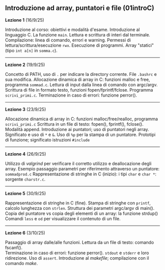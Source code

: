 ##  Introduzione ad array, puntatori e file (01introC)


**Lezione 1** (16/9/25)

Introduzione al corso: obiettivi e modalità d'esame. Introduzione al linguaggio C. La funzione `main`. Lettura e scrittura di interi dal terminale. Compilazione: linea di comando, errori e warning. Permessi di lettura/scrittura/esecuzione `rwx`. Esecuzione di programmi. Array "statici" (tipo `int a[n]` in `somma.c`). 

-----------------------

**Lezione 2** (19/9/25)


Concetto di PATH, uso di `.` per indicare la directory corrente. File `.bashrc` e sua modifica. 
Allocazione dinamica di array in C: funzioni malloc e free, programma `sommad.c`.
Lettura di input dalla linea di comando con argc/argv. 
Scrittura di file in formato testo, funzioni fopen/fprintf/fclose. Programma `scrivi_primi.c`.
Terminazione in caso di errori: funzione perror().

-------

**Lezione 3** (23/9/25)

Allocazione dinamica di array in C: funzioni malloc/free/realloc, programma `scrivi_primi.c`
Scrittura in un file di testo: fopen(), fprintf(), fclose(). Modalità append.
Introduzione ai puntatori; uso di puntatori negli array.
Significato e uso di `*` e `&`. Uso di `%p` per la stampa di un puntatore. 
Prototipi di funzione; significato istruzioni `#include`

-------

**Lezione 4** (26/9/25)

Utilizzo di *valgrind* per verificare il corretto utilizzo e deallocazione degli array.
Esempio passaggio parametri per riferimento attraverso un puntatore: `sommadprod.c`
Rappresentazione di stringhe in C (inizio): i tipi `char` e `char *`: sorgente `charstr.c`.


------------

**Lezione 5** (30/9/25)

Rappresentazione di stringhe in C (fine).
Stampa di stringhe con `printf`, calcolo lunghezza con `strlen`. 
Struttura dei parametri argc/argv di main().
Copia del puntatore vs copia degli elementi di un array: la funzione strdup()
Comandi `less` e `od` per visualizzare il contenuto di un file.


------------

**Lezione 6** (3/10/25)

Passaggio di array dalle/alle funzioni.
Lettura da un file di testo: comando fscanf().  
Terminazione in caso di errori: funzione perror(). `stdout` e `stderr` e loro ridirezione.
Uso di `assert`.
Introduzione al *makefile*; compilazione con il comando *make*.

